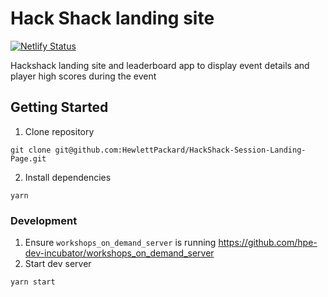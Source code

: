 # Hack Shack landing site

[![Netlify Status](https://api.netlify.com/api/v1/badges/dbc62279-6354-4da8-9128-199e3ee80231/deploy-status)](https://app.netlify.com/sites/musing-kalam-f76e20/deploys)

Hackshack landing site and leaderboard app to display event details and player high scores during the event

## Getting Started

1. Clone repository 
  ```
  git clone git@github.com:HewlettPackard/HackShack-Session-Landing-Page.git
  ```
2. Install dependencies
  ```
  yarn
  ```
  
### Development
1. Ensure `workshops_on_demand_server` is running https://github.com/hpe-dev-incubator/workshops_on_demand_server
2. Start dev server
 ```
 yarn start
 ```
